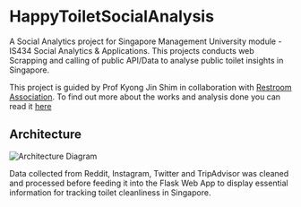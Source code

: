 # HappyToiletSocialAnalysis
A Social Analytics project for Singapore Management University module - IS434 Social Analytics & Applications.
This projects conducts web Scrapping and calling of public API/Data to analyse public toilet insights in Singapore.

This project is guided by Prof Kyong Jin Shim in collaboration with [Restroom Association](https://toilet.org.sg/).
To find out more about the works and analysis done you can read it [here](https://tinytinydev.github.io/social%20analytics/analytics/python/flask/2019/08/01/HappyToilet.html)

## Architecture
![Architecture Diagram](https://github.com/tinytinydev/HappyToiletSocialAnalysis/blob/master/happytoiletarchi.png)

Data collected from Reddit, Instagram, Twitter and TripAdvisor was cleaned and processed before feeding it into the Flask Web App to display essential information for tracking toilet cleanliness in Singapore.
